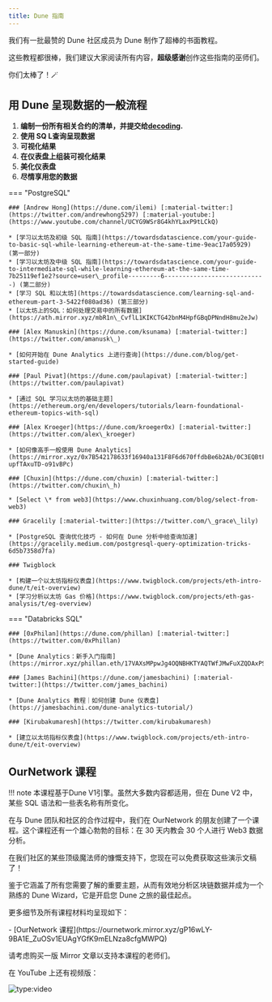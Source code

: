```yaml
---
title: Dune 指南
---
```


我们有一批最赞的 Dune 社区成员为 Dune 制作了超棒的书面教程。

这些教程都很棒，我们建议大家阅读所有内容，**超级感谢**创作这些指南的巫师们。

你们太棒了！🪄

## 用 Dune 呈现数据的一般流程

1. **编制一份所有相关合约的清单，并提交给**[**decoding**](./decoding-contracts.md)**.**
2. **使用 SQ L查询呈现数据**
3. **可视化结果**
4. **在仪表盘上组装可视化结果**
5. **美化仪表盘**
6. **尽情享用您的数据**


=== "PostgreSQL"

    ### [Andrew Hong](https://dune.com/ilemi) [:material-twitter:](https://twitter.com/andrewhong5297) [:material-youtube:](https://www.youtube.com/channel/UCYG9WSr8G4khYLaxP9tLCkQ)

    * [学习以太坊及初级 SQL 指南](https://towardsdatascience.com/your-guide-to-basic-sql-while-learning-ethereum-at-the-same-time-9eac17a05929) (第一部分)
    * [学习以太坊及中级 SQL 指南](https://towardsdatascience.com/your-guide-to-intermediate-sql-while-learning-ethereum-at-the-same-time-7b25119ef1e2?source=user\_profile---------6----------------------------) (第二部分)
    * [学习 SQL 和以太坊](https://towardsdatascience.com/learning-sql-and-ethereum-part-3-5422f080ad36) (第三部分)
    * [以太坊上的SQL：如何处理交易中的所有数据](https://ath.mirror.xyz/mbR1n\_CvflL1KIKCTG42bnM4HpfGBqDPNndH8mu2eJw)

    ### [Alex Manuskin](https://dune.com/ksunama) [:material-twitter:](https://twitter.com/amanusk\_)

    * [如何开始在 Dune Analytics 上进行查询](https://dune.com/blog/get-started-guide)

    ### [Paul Pivat](https://dune.com/paulapivat) [:material-twitter:](https://twitter.com/paulapivat)

    * [通过 SQL 学习以太坊的基础主题](https://ethereum.org/en/developers/tutorials/learn-foundational-ethereum-topics-with-sql)

    ### [Alex Kroeger](https://dune.com/kroeger0x) [:material-twitter:](https://twitter.com/alex\_kroeger)

    * [如何像高手一般使用 Dune Analytics](https://mirror.xyz/0x7B542178633f16940a131F8F6d670ffdbBe6b2Ab/0C3EQBtFqAK4k2TAGPZhg0JMY-upfTAxuTD-o91vBPc)

    ### [Chuxin](https://dune.com/chuxin) [:material-twitter:](https://twitter.com/chuxin\_h)

    * [Select \* from web3](https://www.chuxinhuang.com/blog/select-from-web3)

    ### Gracelily [:material-twitter:](https://twitter.com/\_grace\_lily)

    * [PostgreSQL 查询优化技巧 - 如何在 Dune 分析中给查询加速](https://gracelily.medium.com/postgresql-query-optimization-tricks-6d5b7358d7fa)

    ### Twigblock

    * [构建一个以太坊指标仪表盘](https://www.twigblock.com/projects/eth-intro-dune/t/eit-overview)
    * [学习分析以太坊 Gas 价格](https://www.twigblock.com/projects/eth-gas-analysis/t/eg-overview)

=== "Databricks SQL"

    ### [0xPhilan](https://dune.com/phillan) [:material-twitter:](https://twitter.com/0xPhillan)

    * [Dune Analytics：新手入门指南](https://mirror.xyz/phillan.eth/17VAXsMPpwJg4OQNBHKTYAQTWfJMwFuXZQDAxPStf0o)

    ### [James Bachini](https://dune.com/jamesbachini) [:material-twitter:](https://twitter.com/james_bachini)

    * [Dune Analytics 教程｜如何创建 Dune 仪表盘](https://jamesbachini.com/dune-analytics-tutorial/)

    ### [Kirubakumaresh](https://twitter.com/kirubakumaresh)

    * [建立以太坊指标仪表盘](https://www.twigblock.com/projects/eth-intro-dune/t/eit-overview)

## OurNetwork 课程

!!! note
    本课程基于Dune V1引擎。虽然大多数内容都适用，但在 Dune V2 中，某些 SQL 语法和一些表名称有所变化。

在与 Dune 团队和社区的合作过程中，我们在 OurNetwork 的朋友创建了一个课程。这个课程还有一个雄心勃勃的目标：在 30 天内教会 30 个人进行 Web3 数据分析。

在我们社区的某些顶级魔法师的慷慨支持下，您现在可以免费获取这些演示文稿了！

鉴于它涵盖了所有您需要了解的重要主题，从而有效地分析区块链数据并成为一个熟练的 Dune Wizard，它是开启您 Dune 之旅的最佳起点。

更多细节及所有课程材料均呈现如下：

<div class="cards grid" markdown>
- [OurNetwork 课程](https://ournetwork.mirror.xyz/gP16wLY-9BA1E_ZuOSv1EUAgYGfK9mELNza8cfgMWPQ)
</div>

请考虑购买一版 Mirror 文章以支持本课程的老师们。

在 YouTube 上还有视频版：

![type:video](https://www.youtube.com/embed/yDSmTUrpdoQ)
